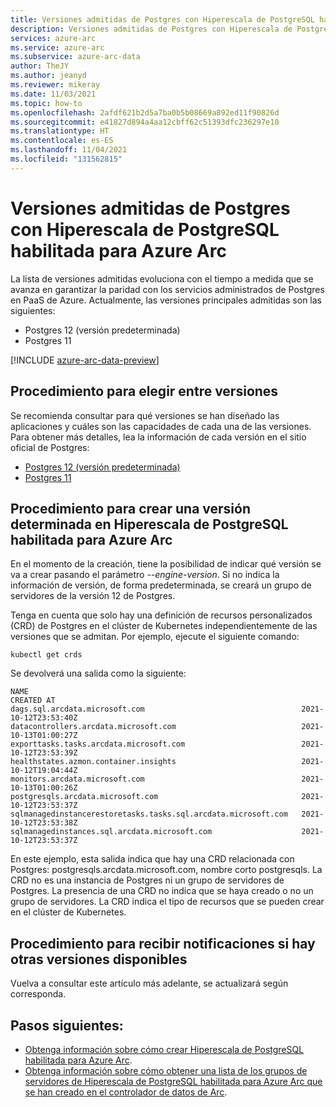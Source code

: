 ```yaml
---
title: Versiones admitidas de Postgres con Hiperescala de PostgreSQL habilitada para Azure Arc
description: Versiones admitidas de Postgres con Hiperescala de PostgreSQL habilitada para Azure Arc
services: azure-arc
ms.service: azure-arc
ms.subservice: azure-arc-data
author: TheJY
ms.author: jeanyd
ms.reviewer: mikeray
ms.date: 11/03/2021
ms.topic: how-to
ms.openlocfilehash: 2afdf621b2d5a7ba0b5b08669a892ed11f90826d
ms.sourcegitcommit: e41827d894a4aa12cbff62c51393dfc236297e10
ms.translationtype: HT
ms.contentlocale: es-ES
ms.lasthandoff: 11/04/2021
ms.locfileid: "131562815"
---
```

# <a name="supported-versions-of-postgres-with-azure-arc-enabled-postgresql-hyperscale"></a>Versiones admitidas de Postgres con Hiperescala de PostgreSQL habilitada para Azure Arc
La lista de versiones admitidas evoluciona con el tiempo a medida que se avanza en garantizar la paridad con los servicios administrados de Postgres en PaaS de Azure. Actualmente, las versiones principales admitidas son las siguientes:
- Postgres 12 (versión predeterminada)
- Postgres 11


[!INCLUDE [azure-arc-data-preview](../../../includes/azure-arc-data-preview.md)]

## <a name="how-to-chose-between-versions"></a>Procedimiento para elegir entre versiones
Se recomienda consultar para qué versiones se han diseñado las aplicaciones y cuáles son las capacidades de cada una de las versiones. Para obtener más detalles, lea la información de cada versión en el sitio oficial de Postgres:
- [Postgres 12 (versión predeterminada)](https://www.postgresql.org/docs/12/index.html)
- [Postgres 11](https://www.postgresql.org/docs/11/index.html)

## <a name="how-to-create-a-particular-version-in-azure-arc-enabled-postgresql-hyperscale"></a>Procedimiento para crear una versión determinada en Hiperescala de PostgreSQL habilitada para Azure Arc
En el momento de la creación, tiene la posibilidad de indicar qué versión se va a crear pasando el parámetro _--engine-version_. Si no indica la información de versión, de forma predeterminada, se creará un grupo de servidores de la versión 12 de Postgres.

Tenga en cuenta que solo hay una definición de recursos personalizados (CRD) de Postgres en el clúster de Kubernetes independientemente de las versiones que se admitan.
Por ejemplo, ejecute el siguiente comando:
```console
kubectl get crds
```

Se devolverá una salida como la siguiente:
```console
NAME                                                             CREATED AT
dags.sql.arcdata.microsoft.com                                   2021-10-12T23:53:40Z
datacontrollers.arcdata.microsoft.com                            2021-10-13T01:00:27Z
exporttasks.tasks.arcdata.microsoft.com                          2021-10-12T23:53:39Z
healthstates.azmon.container.insights                            2021-10-12T19:04:44Z
monitors.arcdata.microsoft.com                                   2021-10-13T01:00:26Z
postgresqls.arcdata.microsoft.com                                2021-10-12T23:53:37Z
sqlmanagedinstancerestoretasks.tasks.sql.arcdata.microsoft.com   2021-10-12T23:53:38Z
sqlmanagedinstances.sql.arcdata.microsoft.com                    2021-10-12T23:53:37Z
```

En este ejemplo, esta salida indica que hay una CRD relacionada con Postgres: postgresqls.arcdata.microsoft.com, nombre corto postgresqls. La CRD no es una instancia de Postgres ni un grupo de servidores de Postgres. La presencia de una CRD no indica que se haya creado o no un grupo de servidores. La CRD indica el tipo de recursos que se pueden crear en el clúster de Kubernetes.

## <a name="how-can-i-be-notified-when-other-versions-are-available"></a>Procedimiento para recibir notificaciones si hay otras versiones disponibles
Vuelva a consultar este artículo más adelante, se actualizará según corresponda.


## <a name="next-steps"></a>Pasos siguientes:
- [Obtenga información sobre cómo crear Hiperescala de PostgreSQL habilitada para Azure Arc](create-postgresql-hyperscale-server-group.md).
- [Obtenga información sobre cómo obtener una lista de los grupos de servidores de Hiperescala de PostgreSQL habilitada para Azure Arc que se han creado en el controlador de datos de Arc](list-server-groups-postgres-hyperscale.md).
